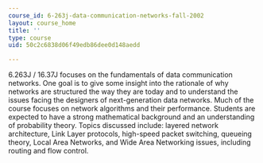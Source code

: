 ```yaml
---
course_id: 6-263j-data-communication-networks-fall-2002
layout: course_home
title: ''
type: course
uid: 50c2c6838d06f49edb86dee0d148aedd

---
```

6.263J / 16.37J focuses on the fundamentals of data communication networks. One goal is to give some insight into the rationale of why networks are structured the way they are today and to understand the issues facing the designers of next-generation data networks. Much of the course focuses on network algorithms and their performance. Students are expected to have a strong mathematical background and an understanding of probability theory. Topics discussed include: layered network architecture, Link Layer protocols, high-speed packet switching, queueing theory, Local Area Networks, and Wide Area Networking issues, including routing and flow control.

